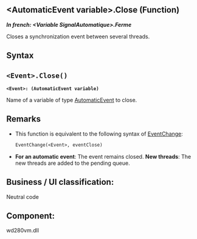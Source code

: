 


## &lt;AutomaticEvent variable&gt;.Close (Function)

***In french: &lt;Variable SignalAutomatique&gt;.Ferme***



<a name="XUse"></a>
<a name="Use"></a>
<a name="description"></a>
Closes a synchronization event between several threads.


<a name="XSYNTAX"></a>

## Syntax
<a name="SYNTAX1"></a>

`<Event>.Close()`
---

**`<Event>: (AutomaticEvent variable)`**

Name of a variable of type [AutomaticEvent](../WDLang1/1000021270.md) to close.



<a name="NOTE0"></a>
<a name="NOTE0_1"></a>

## Remarks


- This function is equivalent to the following syntax of [EventChange](../WDLang1/3077017.md): 
	
	```txt
	EventChange(<Event>, eventClose)
	```


- **For an automatic event**: The event remains closed. 
	**New threads**: The new threads are added to the pending queue.




<a name="XComponent"></a>

## Business / UI classification:
Neutral code
## Component:
wd280vm.dll
